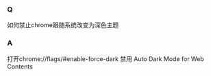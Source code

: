 ### Q
如何禁止chrome跟随系统改变为深色主题

### A
打开chrome://flags/#enable-force-dark
禁用 Auto Dark Mode for Web Contents
